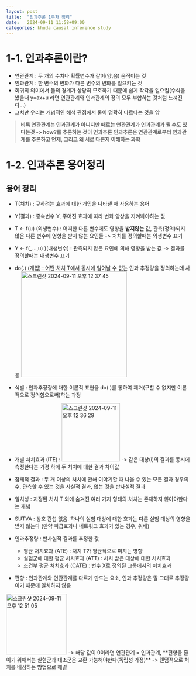 ```yaml
---
layout: post
title:  "인과추론 1주차 정리"
date:   2024-09-11 11:58+09:00
categories: khuda causal inference study
---
```


# 1-1. 인과추론이란?

* 연관관계 : 두 개의 수치나 확률변수가 같이(양,음) 움직이는 것 
* 인과관계 : 한 변수의 변화가 다른 변수의 변화를 일으키는 것
* 회귀의 의미에서 둘의 경계가 상당히 모호하기 때문에 쉽게 착각을 일으킴(수식을 봤을때 y=ax+u 라면 연관관계와 인과관계의 정의 모두 부합하는 것처럼 느껴진다...)
* 그치만 우리는 개념적인 해석 관점에서 둘이 명확히 다르다는 것을 암

 
> **비록 연관관계는 인과관계가 아니지만 때로는 연관관계가 인과관계가 될 수도 있다는것  -> how?를 추론하는 것이 인과추론**
> **인과추론은 연관관계로부터 인과관계를 추론하고 언제, 그리고 왜 서로 다른지 이해하는 과학**


  

# 1-2. 인과추론 용어정리 


## 용어 정리
* T(처치) : 구하려는 효과에 대한 개입을 나타낼 때 사용하는 용어
* Y(결과) : 종속변수 Y, 주어진 효과에 따라 변화 양상을 지켜봐야하는 값
* T <- f(u) (외생변수) : 어떠한 다른 변수에도 영향을 **받지않는** 값, 관측(정의)되지 않은 다른 변수에 영향을 받지 않는 요인들 -> 처치를 정의할때는 외생변수 표기
* Y <- f(_...,u) )(내생변수) : 관측되지 않은 요인에 의해 영향을 받는 값 -> 결과를 정의할때는 내생변수 표기
* do(.) (개입) : 어떤 처치 T에서 동시에 일어날 수 없는 인과 추정량을 정의하는데 사용
  <img width="289" alt="스크린샷 2024-09-11 오후 12 37 45" src="https://github.com/user-attachments/assets/4644d254-ccf3-4bab-812c-f44f70300477">

* 식별 : 인과추정량에 대한 이론적 표현을 do(.)를 통하여 제거(구할 수 없지만 이론적으로 정의함으로써)하는 과정
* 개별 처치효과 (ITE) : <img width="159" alt="스크린샷 2024-09-11 오후 12 36 29" src="https://github.com/user-attachments/assets/38f2c4f5-4dcd-4cdd-ad4b-e38b878f5a08">
-> 같은 대상(i)의 결과를 동시에 측정한다는 가정 하에 두 처치에 대한 결과 차이값

* 잠재적 결과 : 두 개 이상의 처치에 관해 이야기할 때 나올 수 있는 모든 결과 경우의 수, 관측할 수 있는 것을 사실적 결과, 없는 것을 반사실적 결과
* 일치성 : 지정된 처치 T 외에 숨겨진 여러 가지 형태의 처치는 존재하지 않아야한다는 개념
* SUTVA : 상호 간섭 없음. 하나의 실험 대상에 대한 효과는 다른 실험 대상의 영향을 받지 않는다 (만약 파급효과나 네트워크 효과가 있는 경우, 위배)
* 인과추정량 : 반사실적 결과를 추정한 값
  * 평균 처치효과 (ATE) : 처치 T가 평균적으로 미치는 영향
  * 실험군에 대한 평균 처치효과 (ATT) : 처치 받은 대상에 대한 처치효과
  * 조건부 평균 처치효과 (CATE) : 변수 X로 정의된 그룹에서의 처치효과 
* 편향 : 인과관계와 연관관계를 다르게 만드는 요소, 인과 추정량은 말 그대로 추정량이기 때문에 일치하지 않음
<img width="166" alt="스크린샷 2024-09-11 오후 12 51 05" src="https://github.com/user-attachments/assets/8e17bce8-df08-4916-a918-8d62fc745d43">
-> 해당 값이 0이라면 연관관계 = 인과관계,  **편향을 줄이기 위해서는 실험군과 대조군은 교환 가능해야한다(독립성 가정)** -> 랜덤적으로 처치를 배정하는 방법으로 해결










